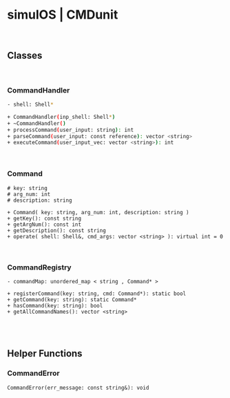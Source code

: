 # simulOS | CMDunit

<br>

## Classes

<br>

### CommandHandler
```bash
- shell: Shell*

+ CommandHandler(inp_shell: Shell*)
+ ~CommandHandler()
+ processCommand(user_input: string): int
+ parseCommand(user_input: const reference): vector <string>
+ executeCommand(user_input_vec: vector <string>): int
```

<br>

### Command
```
# key: string
# arg_num: int
# description: string

+ Command( key: string, arg_num: int, description: string )
+ getKey(): const string
+ getArgNum(): const int
+ getDescription(): const string
+ operate( shell: Shell&, cmd_args: vector <string> ): virtual int = 0
```

<br>

### CommandRegistry
```
- commandMap: unordered_map < string , Command* >

+ registerCommand(key: string, cmd: Command*): static bool
+ getCommand(key: string): static Command*
+ hasCommand(key: string): bool
+ getAllCommandNames(): vector <string>
```

<br>
<br>

## Helper Functions

### CommandError
```
CommandError(err_message: const string&): void
```

<br>











